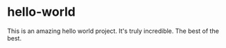 # hello-world

This is an amazing hello world project. It's truly incredible. The best of the best.
